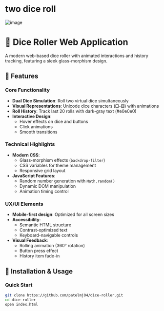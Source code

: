 # two dice roll

![image](https://github.com/user-attachments/assets/a4e5650e-4b27-4703-a060-95047bd71c45)


# 🎲 Dice Roller Web Application

A modern web-based dice roller with animated interactions and history tracking, featuring a sleek glass-morphism design.

## 🌟 Features

### Core Functionality
- **Dual Dice Simulation**: Roll two virtual dice simultaneously
- **Visual Representations**: Unicode dice characters (⚀-⚅) with animations
- **Roll History**: Track last 20 rolls with dark-gray text (#e0e0e0)
- **Interactive Design**: 
  - Hover effects on dice and buttons
  - Click animations
  - Smooth transitions

### Technical Highlights
- **Modern CSS**: 
  - Glass-morphism effects (`backdrop-filter`)
  - CSS variables for theme management
  - Responsive grid layout
- **JavaScript Features**:
  - Random number generation with `Math.random()`
  - Dynamic DOM manipulation
  - Animation timing control

### UX/UI Elements
- **Mobile-first design**: Optimized for all screen sizes
- **Accessibility**:
  - Semantic HTML structure
  - Contrast-optimized text
  - Keyboard-navigable controls
- **Visual Feedback**:
  - Rolling animation (360° rotation)
  - Button press effect
  - History item fade-in

## 🚀 Installation & Usage

### Quick Start
```bash
git clone https://github.com/patelmj04/dice-roller.git
cd dice-roller
open index.html
